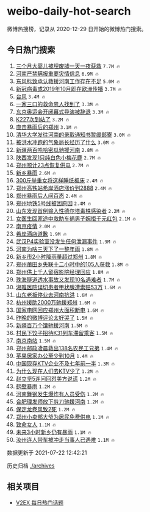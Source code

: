 # weibo-daily-hot-search

微博热搜榜，记录从 2020-12-29 日开始的微博热门搜索。

## 今日热门搜索

<!-- BEGIN -->

1. [三个月大婴儿被埋废墟一天一夜获救](https://s.weibo.com/weibo?q=%23%E4%B8%89%E4%B8%AA%E6%9C%88%E5%A4%A7%E5%A9%B4%E5%84%BF%E8%A2%AB%E5%9F%8B%E5%BA%9F%E5%A2%9F%E4%B8%80%E5%A4%A9%E4%B8%80%E5%A4%9C%E8%8E%B7%E6%95%91%23&Refer=top) `7.7M 🔥`
1. [河南严禁瞒报重要灾情信息](https://s.weibo.com/weibo?q=%23%E6%B2%B3%E5%8D%97%E4%B8%A5%E7%A6%81%E7%9E%92%E6%8A%A5%E9%87%8D%E8%A6%81%E7%81%BE%E6%83%85%E4%BF%A1%E6%81%AF%23&Refer=top) `6.9M 🔥`
1. [东风标致承认救援河南工作存在不足](https://s.weibo.com/weibo?q=%23%E4%B8%9C%E9%A3%8E%E6%A0%87%E8%87%B4%E6%89%BF%E8%AE%A4%E6%95%91%E6%8F%B4%E6%B2%B3%E5%8D%97%E5%B7%A5%E4%BD%9C%E5%AD%98%E5%9C%A8%E4%B8%8D%E8%B6%B3%23&Refer=top) `5.0M 🔥`
1. [新冠病毒或2019年10月即在欧洲传播](https://s.weibo.com/weibo?q=%23%E6%96%B0%E5%86%A0%E7%97%85%E6%AF%92%E6%88%962019%E5%B9%B410%E6%9C%88%E5%8D%B3%E5%9C%A8%E6%AC%A7%E6%B4%B2%E4%BC%A0%E6%92%AD%23&Refer=top) `3.7M 🔥`
1. [台风](https://s.weibo.com/weibo?q=%E5%8F%B0%E9%A3%8E&Refer=top) `3.4M 🔥`
1. [一家三口的救命恩人找到了](https://s.weibo.com/weibo?q=%23%E4%B8%80%E5%AE%B6%E4%B8%89%E5%8F%A3%E7%9A%84%E6%95%91%E5%91%BD%E6%81%A9%E4%BA%BA%E6%89%BE%E5%88%B0%E4%BA%86%23&Refer=top) `3.3M 🔥`
1. [东京奥运会开闭幕式导演被辞退](https://s.weibo.com/weibo?q=%23%E4%B8%9C%E4%BA%AC%E5%A5%A5%E8%BF%90%E4%BC%9A%E5%BC%80%E9%97%AD%E5%B9%95%E5%BC%8F%E5%AF%BC%E6%BC%94%E8%A2%AB%E8%BE%9E%E9%80%80%23&Refer=top) `3.3M 🔥`
1. [K227次到站了](https://s.weibo.com/weibo?q=%23K227%E6%AC%A1%E5%88%B0%E7%AB%99%E4%BA%86%23&Refer=top) `3.2M 🔥`
1. [直击暴雨后的郑州](https://s.weibo.com/weibo?q=%23%E7%9B%B4%E5%87%BB%E6%9A%B4%E9%9B%A8%E5%90%8E%E7%9A%84%E9%83%91%E5%B7%9E%23&Refer=top) `3.1M 🔥`
1. [清华大学发往河南的录取通知书暂缓邮寄](https://s.weibo.com/weibo?q=%23%E6%B8%85%E5%8D%8E%E5%A4%A7%E5%AD%A6%E5%8F%91%E5%BE%80%E6%B2%B3%E5%8D%97%E7%9A%84%E5%BD%95%E5%8F%96%E9%80%9A%E7%9F%A5%E4%B9%A6%E6%9A%82%E7%BC%93%E9%82%AE%E5%AF%84%23&Refer=top) `3.0M 🔥`
1. [被洪水冲跑的气象局长经历了什么](https://s.weibo.com/weibo?q=%23%E8%A2%AB%E6%B4%AA%E6%B0%B4%E5%86%B2%E8%B7%91%E7%9A%84%E6%B0%94%E8%B1%A1%E5%B1%80%E9%95%BF%E7%BB%8F%E5%8E%86%E4%BA%86%E4%BB%80%E4%B9%88%23&Refer=top) `3.0M 🔥`
1. [新疆两百吨哈密瓜驰援河南](https://s.weibo.com/weibo?q=%23%E6%96%B0%E7%96%86%E4%B8%A4%E7%99%BE%E5%90%A8%E5%93%88%E5%AF%86%E7%93%9C%E9%A9%B0%E6%8F%B4%E6%B2%B3%E5%8D%97%23&Refer=top) `2.8M 🔥`
1. [陕西发现1只纯白色小梅花鹿](https://s.weibo.com/weibo?q=%23%E9%99%95%E8%A5%BF%E5%8F%91%E7%8E%B01%E5%8F%AA%E7%BA%AF%E7%99%BD%E8%89%B2%E5%B0%8F%E6%A2%85%E8%8A%B1%E9%B9%BF%23&Refer=top) `2.7M 🔥`
1. [郑州预计23点恢复供电](https://s.weibo.com/weibo?q=%23%E9%83%91%E5%B7%9E%E9%A2%84%E8%AE%A123%E7%82%B9%E6%81%A2%E5%A4%8D%E4%BE%9B%E7%94%B5%23&Refer=top) `2.7M 🔥`
1. [新乡暴雨](https://s.weibo.com/weibo?q=%23%E6%96%B0%E4%B9%A1%E6%9A%B4%E9%9B%A8%23&Refer=top) `2.6M 🔥`
1. [300斤举重女将这样睡纸板床](https://s.weibo.com/weibo?q=%23300%E6%96%A4%E4%B8%BE%E9%87%8D%E5%A5%B3%E5%B0%86%E8%BF%99%E6%A0%B7%E7%9D%A1%E7%BA%B8%E6%9D%BF%E5%BA%8A%23&Refer=top) `2.4M 🔥`
1. [郑州高铁站希岸酒店涨价到2888](https://s.weibo.com/weibo?q=%23%E9%83%91%E5%B7%9E%E9%AB%98%E9%93%81%E7%AB%99%E5%B8%8C%E5%B2%B8%E9%85%92%E5%BA%97%E6%B6%A8%E4%BB%B7%E5%88%B02888%23&Refer=top) `2.4M 🔥`
1. [郑州暴雨后人间百态](https://s.weibo.com/weibo?q=%23%E9%83%91%E5%B7%9E%E6%9A%B4%E9%9B%A8%E5%90%8E%E4%BA%BA%E9%97%B4%E7%99%BE%E6%80%81%23&Refer=top) `2.4M 🔥`
1. [郑州地铁5号线被困原因](https://s.weibo.com/weibo?q=%23%E9%83%91%E5%B7%9E%E5%9C%B0%E9%93%815%E5%8F%B7%E7%BA%BF%E8%A2%AB%E5%9B%B0%E5%8E%9F%E5%9B%A0%23&Refer=top) `2.4M 🔥`
1. [山东发现首例输入性德尔塔毒株感染者](https://s.weibo.com/weibo?q=%23%E5%B1%B1%E4%B8%9C%E5%8F%91%E7%8E%B0%E9%A6%96%E4%BE%8B%E8%BE%93%E5%85%A5%E6%80%A7%E5%BE%B7%E5%B0%94%E5%A1%94%E6%AF%92%E6%A0%AA%E6%84%9F%E6%9F%93%E8%80%85%23&Refer=top) `2.2M 🔥`
1. [女医生回家途中救助车祸男子婉拒千元红包](https://s.weibo.com/weibo?q=%E5%A5%B3%E5%8C%BB%E7%94%9F%E5%9B%9E%E5%AE%B6%E9%80%94%E4%B8%AD%E6%95%91%E5%8A%A9%E8%BD%A6%E7%A5%B8%E7%94%B7%E5%AD%90%E5%A9%89%E6%8B%92%E5%8D%83%E5%85%83%E7%BA%A2%E5%8C%85&Refer=top) `2.1M 🔥`
1. [南京疫情](https://s.weibo.com/weibo?q=%23%E5%8D%97%E4%BA%AC%E7%96%AB%E6%83%85%23&Refer=top) `2.0M 🔥`
1. [希岸酒店道歉](https://s.weibo.com/weibo?q=%23%E5%B8%8C%E5%B2%B8%E9%85%92%E5%BA%97%E9%81%93%E6%AD%89%23&Refer=top) `1.9M 🔥`
1. [武汉P4实验室没发生任何泄漏事件](https://s.weibo.com/weibo?q=%23%E6%AD%A6%E6%B1%89P4%E5%AE%9E%E9%AA%8C%E5%AE%A4%E6%B2%A1%E5%8F%91%E7%94%9F%E4%BB%BB%E4%BD%95%E6%B3%84%E6%BC%8F%E4%BA%8B%E4%BB%B6%23&Refer=top) `1.9M 🔥`
1. [河南为啥三天下了一整年雨](https://s.weibo.com/weibo?q=%23%E6%B2%B3%E5%8D%97%E4%B8%BA%E5%95%A5%E4%B8%89%E5%A4%A9%E4%B8%8B%E4%BA%86%E4%B8%80%E6%95%B4%E5%B9%B4%E9%9B%A8%23&Refer=top) `1.8M 🔥`
1. [新乡市2小时降雨量超过郑州](https://s.weibo.com/weibo?q=%23%E6%96%B0%E4%B9%A1%E5%B8%822%E5%B0%8F%E6%97%B6%E9%99%8D%E9%9B%A8%E9%87%8F%E8%B6%85%E8%BF%87%E9%83%91%E5%B7%9E%23&Refer=top) `1.8M 🔥`
1. [郑州莆田乡失联十二小时中的105人获救](https://s.weibo.com/weibo?q=%23%E9%83%91%E5%B7%9E%E8%8E%86%E7%94%B0%E4%B9%A1%E5%A4%B1%E8%81%94%E5%8D%81%E4%BA%8C%E5%B0%8F%E6%97%B6%E4%B8%AD%E7%9A%84105%E4%BA%BA%E8%8E%B7%E6%95%91%23&Refer=top) `1.8M 🔥`
1. [郑州供上千人留宿影院经理回应](https://s.weibo.com/weibo?q=%23%E9%83%91%E5%B7%9E%E4%BE%9B%E4%B8%8A%E5%8D%83%E4%BA%BA%E7%95%99%E5%AE%BF%E5%BD%B1%E9%99%A2%E7%BB%8F%E7%90%86%E5%9B%9E%E5%BA%94%23&Refer=top) `1.8M 🔥`
1. [珠海隧道透水事故又发现10名遇难者](https://s.weibo.com/weibo?q=%23%E7%8F%A0%E6%B5%B7%E9%9A%A7%E9%81%93%E9%80%8F%E6%B0%B4%E4%BA%8B%E6%95%85%E5%8F%88%E5%8F%91%E7%8E%B010%E5%90%8D%E9%81%87%E9%9A%BE%E8%80%85%23&Refer=top) `1.7M 🔥`
1. [湘雅医院误切患者甲状腺遭索赔53万](https://s.weibo.com/weibo?q=%23%E6%B9%98%E9%9B%85%E5%8C%BB%E9%99%A2%E8%AF%AF%E5%88%87%E6%82%A3%E8%80%85%E7%94%B2%E7%8A%B6%E8%85%BA%E9%81%AD%E7%B4%A2%E8%B5%9453%E4%B8%87%23&Refer=top) `1.6M 🔥`
1. [山东老板停业去河南抗洪](https://s.weibo.com/weibo?q=%23%E5%B1%B1%E4%B8%9C%E8%80%81%E6%9D%BF%E5%81%9C%E4%B8%9A%E5%8E%BB%E6%B2%B3%E5%8D%97%E6%8A%97%E6%B4%AA%23&Refer=top) `1.6M 🔥`
1. [杭州援助2000万驰援郑州](https://s.weibo.com/weibo?q=%23%E6%9D%AD%E5%B7%9E%E6%8F%B4%E5%8A%A92000%E4%B8%87%E9%A9%B0%E6%8F%B4%E9%83%91%E5%B7%9E%23&Refer=top) `1.6M 🔥`
1. [国家电网回应郑州大面积断电](https://s.weibo.com/weibo?q=%23%E5%9B%BD%E5%AE%B6%E7%94%B5%E7%BD%91%E5%9B%9E%E5%BA%94%E9%83%91%E5%B7%9E%E5%A4%A7%E9%9D%A2%E7%A7%AF%E6%96%AD%E7%94%B5%23&Refer=top) `1.6M 🔥`
1. [昨晚的微博评论太好哭了](https://s.weibo.com/weibo?q=%23%E6%98%A8%E6%99%9A%E7%9A%84%E5%BE%AE%E5%8D%9A%E8%AF%84%E8%AE%BA%E5%A4%AA%E5%A5%BD%E5%93%AD%E4%BA%86%23&Refer=top) `1.5M 🔥`
1. [新疆百万个馕驰援河南](https://s.weibo.com/weibo?q=%23%E6%96%B0%E7%96%86%E7%99%BE%E4%B8%87%E4%B8%AA%E9%A6%95%E9%A9%B0%E6%8F%B4%E6%B2%B3%E5%8D%97%23&Refer=top) `1.5M 🔥`
1. [村民下饺子招待K31列车滞留乘客](https://s.weibo.com/weibo?q=%23%E6%9D%91%E6%B0%91%E4%B8%8B%E9%A5%BA%E5%AD%90%E6%8B%9B%E5%BE%85K31%E5%88%97%E8%BD%A6%E6%BB%9E%E7%95%99%E4%B9%98%E5%AE%A2%23&Refer=top) `1.5M 🔥`
1. [南京南站](https://s.weibo.com/weibo?q=%23%E5%8D%97%E4%BA%AC%E5%8D%97%E7%AB%99%23&Refer=top) `1.5M 🔥`
1. [郑州邮政凌晨救出138名农民工兄弟](https://s.weibo.com/weibo?q=%23%E9%83%91%E5%B7%9E%E9%82%AE%E6%94%BF%E5%87%8C%E6%99%A8%E6%95%91%E5%87%BA138%E5%90%8D%E5%86%9C%E6%B0%91%E5%B7%A5%E5%85%84%E5%BC%9F%23&Refer=top) `1.4M 🔥`
1. [苹果居家办公至少到10月](https://s.weibo.com/weibo?q=%23%E8%8B%B9%E6%9E%9C%E5%B1%85%E5%AE%B6%E5%8A%9E%E5%85%AC%E8%87%B3%E5%B0%91%E5%88%B010%E6%9C%88%23&Refer=top) `1.4M 🔥`
1. [中国现存KTV企业不及七年前一半](https://s.weibo.com/weibo?q=%23%E4%B8%AD%E5%9B%BD%E7%8E%B0%E5%AD%98KTV%E4%BC%81%E4%B8%9A%E4%B8%8D%E5%8F%8A%E4%B8%83%E5%B9%B4%E5%89%8D%E4%B8%80%E5%8D%8A%23&Refer=top) `1.3M 🔥`
1. [为什么现在人们去KTV少了](https://s.weibo.com/weibo?q=%23%E4%B8%BA%E4%BB%80%E4%B9%88%E7%8E%B0%E5%9C%A8%E4%BA%BA%E4%BB%AC%E5%8E%BBKTV%E5%B0%91%E4%BA%86%23&Refer=top) `1.2M 🔥`
1. [赵立坚5连问回怼美方说谎](https://s.weibo.com/weibo?q=%23%E8%B5%B5%E7%AB%8B%E5%9D%9A5%E8%BF%9E%E9%97%AE%E5%9B%9E%E6%80%BC%E7%BE%8E%E6%96%B9%E8%AF%B4%E8%B0%8E%23&Refer=top) `1.2M 🔥`
1. [鹤壁暴雨](https://s.weibo.com/weibo?q=%23%E9%B9%A4%E5%A3%81%E6%9A%B4%E9%9B%A8%23&Refer=top) `1.2M 🔥`
1. [河南舞钢发生爆炸有人员受伤](https://s.weibo.com/weibo?q=%23%E6%B2%B3%E5%8D%97%E8%88%9E%E9%92%A2%E5%8F%91%E7%94%9F%E7%88%86%E7%82%B8%E6%9C%89%E4%BA%BA%E5%91%98%E5%8F%97%E4%BC%A4%23&Refer=top) `1.2M 🔥`
1. [合肥理发师放下剪刀驰援河南](https://s.weibo.com/weibo?q=%23%E5%90%88%E8%82%A5%E7%90%86%E5%8F%91%E5%B8%88%E6%94%BE%E4%B8%8B%E5%89%AA%E5%88%80%E9%A9%B0%E6%8F%B4%E6%B2%B3%E5%8D%97%23&Refer=top) `1.2M 🔥`
1. [保定龙卷风致2死](https://s.weibo.com/weibo?q=%23%E4%BF%9D%E5%AE%9A%E9%BE%99%E5%8D%B7%E9%A3%8E%E8%87%B42%E6%AD%BB%23&Refer=top) `1.2M 🔥`
1. [郑州小卖部大爷为居民免费供电](https://s.weibo.com/weibo?q=%23%E9%83%91%E5%B7%9E%E5%B0%8F%E5%8D%96%E9%83%A8%E5%A4%A7%E7%88%B7%E4%B8%BA%E5%B1%85%E6%B0%91%E5%85%8D%E8%B4%B9%E4%BE%9B%E7%94%B5%23&Refer=top) `1.1M 🔥`
1. [致命女人](https://s.weibo.com/weibo?q=%E8%87%B4%E5%91%BD%E5%A5%B3%E4%BA%BA&Refer=top) `1.1M 🔥`
1. [未来3小时新乡仍有暴雨](https://s.weibo.com/weibo?q=%23%E6%9C%AA%E6%9D%A53%E5%B0%8F%E6%97%B6%E6%96%B0%E4%B9%A1%E4%BB%8D%E6%9C%89%E6%9A%B4%E9%9B%A8%23&Refer=top) `1.1M 🔥`
1. [汝州连人带车被冲走当事人已遇难](https://s.weibo.com/weibo?q=%23%E6%B1%9D%E5%B7%9E%E8%BF%9E%E4%BA%BA%E5%B8%A6%E8%BD%A6%E8%A2%AB%E5%86%B2%E8%B5%B0%E5%BD%93%E4%BA%8B%E4%BA%BA%E5%B7%B2%E9%81%87%E9%9A%BE%23&Refer=top) `1.1M 🔥`

数据更新于 2021-07-22 12:42:21

<!-- END -->

历史归档 [./archives](./archives)

## 相关项目

- [V2EX 每日热门话题](https://github.com/boojack/v2ex-daily-hot-topic)
